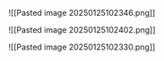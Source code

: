 
![[Pasted image 20250125102346.png]]

![[Pasted image 20250125102402.png]]

![[Pasted image 20250125102330.png]]